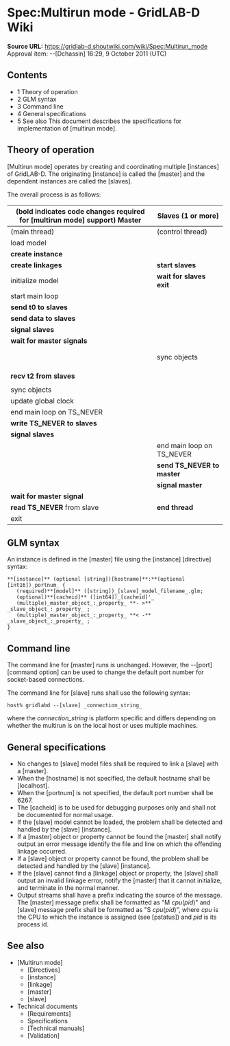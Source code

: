 # Spec:Multirun mode - GridLAB-D Wiki

**Source URL:** https://gridlab-d.shoutwiki.com/wiki/Spec:Multirun_mode
Approval item:  \--[Dchassin] 16:29, 9 October 2011 (UTC) 

## Contents

  * 1 Theory of operation
  * 2 GLM syntax
  * 3 Command line
  * 4 General specifications
  * 5 See also
This document describes the specifications for implementation of [multirun mode]. 

## Theory of operation

[Multirun mode] operates by creating and coordinating multiple [instances] of GridLAB-D. The originating [instance] is called the [master] and the dependent instances are called the [slaves]. 

The overall process is as follows: 

(bold indicates code changes required for [multirun mode] support)  Master | Slaves (1 or more)   
---|---  
(main thread) | (control thread) | (main thread) | (control thread)   
load model |  |  |   
**create instance** |  |  |   
**create linkages** | **start slaves** |  |   
initialize model | **wait for slaves exit** | **enter slave mode** |   
start main loop |  | load model | **connect to master**  
**send t0 to slaves** |  | initialize model | **signal master**  
**send data to slaves** |  | start main loop | **while t1!=TS_NEVER**  
**signal slaves** |  |  pause main loop |  **wait for slave signal**  
**wait for master signals** |  |  |  **receive t1 from master**  
|  |  |  **receive data from master**  
|  |  |  **resume main loop**  
|  |  sync objects |  **wait for main loop pause**  
|  |  |  **send t2 to master**  
|  |  |  **send data to master**  
|  |  |  **signal master**  
**recv t2 from slaves** |  |  |   
|  |   
sync objects |  |  |   
update global clock |  |  |   
end main loop on TS_NEVER |  |  |   
**write TS_NEVER to slaves** |  |  |   
**signal slaves** |  |  | **end loop**  
|  | end main loop on TS_NEVER | **halt main loop**  
|  | **send TS_NEVER to master** | **end thread**  
|  | **signal master** |   
**wait for master signal** |  | exit |   
**read TS_NEVER** from slave | **end thread** |  |   
exit |  |  |   
  
## GLM syntax

An instance is defined in the [master] file using the [instance] [directive] syntax: 
    
    
    **[instance]** (optional [string])[hostname]**:**(optional [int16])_portnum_ {
       (required)**[model]** ([string])_[slave]_model_filename_.glm;
       (optional)**[cacheid]** ([int64])_[cacheid]'_
       (multiple)_master_object_:_property_ **- >** _slave_object_:_property_ ;
       (multiple)_master_object_:_property_ **< -** _slave_object_:_property_ ;
    }
    

## Command line

The command line for [master] runs is unchanged. However, the --[port] [command option] can be used to change the default port number for socket-based connections. 

The command line for [slave] runs shall use the following syntax: 
    
    
    host% gridlabd --[slave] _connection_string_
    

where the _connection_string_ is platform specific and differs depending on whether the multirun is on the local host or uses multiple machines. 

## General specifications

  * No changes to [slave] model files shall be required to link a [slave] with a [master].
  * When the [hostname] is not specified, the default hostname shall be [localhost].
  * When the [portnum] is not specified, the default port number shall be 6267.
  * The [cacheid] is to be used for debugging purposes only and shall not be documented for normal usage.
  * If the [slave] model cannot be loaded, the problem shall be detected and handled by the [slave] [instance].
  * If a [master] object or property cannot be found the [master] shall notify output an error message identify the file and line on which the offending linkage occurred.
  * If a [slave] object or property cannot be found, the problem shall be detected and handled by the [slave] [instance].
  * If the [slave] cannot find a [linkage] object or property, the [slave] shall output an invalid linkage error, notify the [master] that it cannot initialize, and terminate in the normal manner.
  * Output streams shall have a prefix indicating the source of the message. The [master] message prefix shall be formatted as "M _cpu_(_pid_)" and [slave] message prefix shall be formatted as "S _cpu_(_pid_)", where _cpu_ is the CPU to which the instance is assigned (see [pstatus]) and _pid_ is its process id.
## See also

  * [Multirun mode]
    * [Directives]
    * [instance]
    * [linkage]
    * [master]
    * [slave]
  * Technical documents 
    * [Requirements]
    * Specifications
    * [Technical manuals]
    * [Validation]

